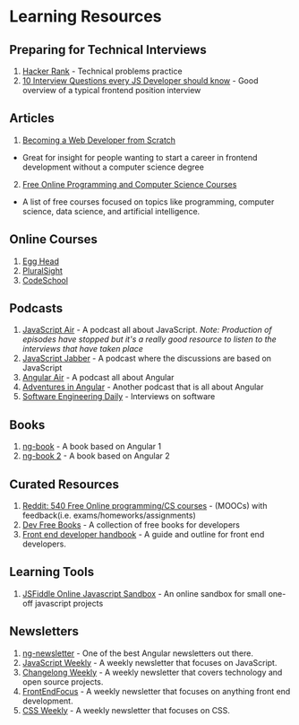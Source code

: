 # Learning Resources

## Preparing for Technical Interviews

1. [Hacker Rank](https://www.hackerrank.com/) - Technical problems practice
2. [10 Interview Questions every JS Developer should know](https://medium.com/javascript-scene/10-interview-questions-every-javascript-developer-should-know-6fa6bdf5ad95#.dxox076zp) - Good overview of a typical frontend position interview

## Articles

1. [Becoming a Web Developer from Scratch](https://medium.com/@sgarcia.dev/my-journey-to-becoming-a-web-developer-from-scratch-without-a-cs-degree-2-years-later-and-what-i-4a7fd2ff5503#.o6dovu9fy)
- Great for insight for people wanting to start a career in frontend development without a computer science degree
2. [Free Online Programming and Computer Science Courses](https://medium.freecodecamp.com/370-free-online-programming-computer-science-courses-you-can-start-this-month-fc5b9867769e#.8e15joe88)
- A list of free courses focused on topics like programming, computer science, data science, and artificial intelligence.

## Online Courses
1. [Egg Head](http://www.egghead.io)
2. [PluralSight](https://www.pluralsight.com/) 
3. [CodeSchool](https://www.codeschool.com/)

## Podcasts

1. [JavaScript Air](https://itunes.apple.com/us/podcast/javascript-air/id1066446588?mt=2) - A podcast all about JavaScript. *Note: Production of episodes have stopped but it's a really good resource to listen to the interviews that have taken place*
2. [JavaScript Jabber](https://itunes.apple.com/us/podcast/javascript-jabber/id496893300?mt=2) - A podcast where the discussions are based on JavaScript 
3. [Angular Air](https://itunes.apple.com/us/podcast/angular-air/id940806858?mt=2) - A podcast all about Angular
4. [Adventures in Angular](https://itunes.apple.com/us/podcast/adventures-in-angular/id907361052?mt=2) - Another podcast that is all about Angular
5. [Software Engineering Daily](https://itunes.apple.com/us/podcast/software-engineering-daily/id1019576853?mt=2) - Interviews on software

## Books

1. [ng-book](https://www.ng-book.com/) - A book based on Angular 1
2. [ng-book 2](https://www.ng-book.com/2/) - A book based on Angular 2

## Curated Resources

1. [Reddit: 540 Free Online programming/CS courses](https://www.reddit.com/r/learnprogramming/comments/5bmg2b/heres_a_list_of_540_free_online_programmingcs/) - (MOOCs) with feedback(i.e. exams/homeworks/assignments)
2. [Dev Free Books](https://devfreebooks.github.io/) - A collection of free books for developers
3. [Front end developer handbook](https://www.gitbook.com/book/frontendmasters/front-end-handbook-2017/details) - A guide and outline for front end developers.

## Learning Tools

1. [JSFiddle Online Javascript Sandbox](https://jsfiddle.net/) - An online sandbox for small one-off javascript projects

## Newsletters

1. [ng-newsletter](http://cur.ng-newsletter.com/issues/) - One of the best Angular newsletters out there.
2. [JavaScript Weekly](http://javascriptweekly.com/issues) - A weekly newsletter that focuses on JavaScript.
3. [Changelong Weekly](https://changelog.com/weekly/archive) - A weekly newsletter that covers technology and open source projects.
4. [FrontEndFocus](http://frontendfocus.co/issues) - A weekly newsletter that focuses on anything front end development.
5. [CSS Weekly](http://css-weekly.com/archives/) - A weekly newsletter that focuses on CSS.
